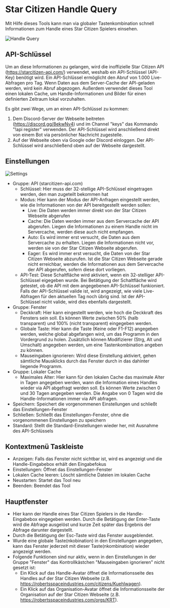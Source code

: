# Star Citizen Handle Query

Mit Hilfe dieses Tools kann man via globaler Tastenkombination schnell Informationen zum Handle eines Star Citizen Spielers einsehen.

![Handle Query](https://drive.google.com/uc?id=1H7g6gxJ88Pzzt-Wm4kRyQep27PwTgIaS "Handle Query")

## API-Schlüssel

Um an diese Informationen zu gelangen, wird die inoffizielle Star Citizen API (https://starcitizen-api.com/) verwendet, weshalb ein API-Schlüssel (API-Key) benötigt wird. Ein API-Schlüssel ermöglicht den Abruf von 1.000 Live-Abfragen pro Tag. Wenn Daten aus dem Server-Cache der API-geladen werden, wird kein Abruf abgezogen. Außerdem verwendet dieses Tool einen lokalen Cache, um Handle-Informationen und Bilder für einen definierten Zeitraum lokal vorzuhalten.

Es gibt zwei Wege, um an einen API-Schlüssel zu kommen:
1. Dem Discord-Server der Webseite beitreten (https://discord.gg/8ekwNv4) und im Channel "keys" das Kommando "!api register" verwenden. Der API-Schlüssel wird anschließend direkt von einem Bot via persönlicher Nachricht zugestelle.
2. Auf der Webseite oben via Google oder Discord einloggen. Der API-Schlüssel wird anschließend oben auf der Webseite dargestellt.

## Einstellungen

![Settings](https://drive.google.com/uc?id=1JM-F0KNxB-XRd3wVZUu8wbtzEy4zhkwJ "Settings")
- Gruppe: API (starcitizen-api.com)
  - Schlüssel: Hier muss der 32-stellige API-Schlüssel eingetragen werden, den man zugeteilt bekommen hat
  - Modus: Hier kann der Modus der API-Anfragen eingestellt werden, wie die Informationen von der API bereitgestellt werden sollen:
    - Live: Die Daten werden immer direkt von der Star Citizen Webseite abgerufen
    - Cache: Die Daten werden immer aus dem Servercache der API abgerufen. Liegen die Informationen zu einem Handle nicht im Servercache, werden diese auch nicht empfangen.
    - Auto: Es wird immer erst versucht, die Daten aus dem Servercache zu erhalten. Liegen die Informationen nicht vor, werden sie von der Star Citizen Webseite abgerufen.
    - Eager: Es wird immer erst versucht, die Daten von der Star Citizen Webseite abzurufen. Ist die Star Citizen Webseite gerade nicht erreichbar, werden die Informationen aus dem Servercache der API abgerufen, sofern diese dort vorliegen.
  - API-Test: Diese Schaltfläche wird aktiviert, wenn ein 32-stelliger API-Schlüssel eigegeben wurde. Bei Betätigung der Schaltfläche wird getestet, ob die API mit dem angegebenen API-Schlüssel funkioniert. Falls der API-Schlüssel valide ist, wird angezeigt, wie viele Live-Abfragen für den aktuellen Tag noch übrig sind. Ist der API-Schlüssel nicht valide, wird dies ebenfalls dargestellt.
- Gruppe: Fenster
  - Deckkraft: Hier kann eingestellt werden, wie hoch die Deckkraft des Fensters sein soll. Es können Werte zwischen 50% (halb transparent) und 100% (nicht transparent) eingegeben werden.
  - Globale Taste: Hier kann die Taste (Keine oder F1-F12) angegeben werden, welche global abgefangen wird, um das Programm in den Vordergrund zu holen. Zusätzlich können Modifizierer (Strg, Alt und Umschalt) angegeben werden, um eine Tastenkombination angeben zu können.
  - Mauseingaben ignorieren: Wird diese Einstellung aktiviert, gehen sämtliche Mausklicks durch das Fenster durch in das dahinter liegende Programm.
- Gruppe: Lokaler Cache
  - Maximales Alter: Hier kann für den lokalen Cache das maximale Alter in Tagen angegeben werden, wann die Information eines Handles wieder via API abgefragt werden soll. Es können Werte zwischen 0 und 30 Tagen angegeben werden. Die Angabe von 0 Tagen wird die Handle-Informationen immer via API abfragen.
- Speichern: Speichert die vorgenommenen Einstellungen und schließt das Einstellungen-Fenster
- Schließen: Schließt das Einstellungen-Fenster, ohne die vorgenommenen Einstellungen zu speichern
- Standard: Stellt die Standard-Einstellungen wieder her, mit Ausnahme des API-Schlüssels

## Kontextmenü Taskleiste
- Anzeigen: Falls das Fenster nicht sichtbar ist, wird es angezeigt und die Handle-Eingabebox erhält den Eingabefokus
- Einstellungen: Öffnet das Einstellungen-Fenster
- Lokalen Cache leeren: Löscht sämtliche Dateien im lokalen Cache
- Neustarten: Startet das Tool neu
- Beenden: Beendet das Tool

## Hauptfenster
- Hier kann der Handle eines Star Citizen Spielers in die Handle-Eingabebox eingegeben werden. Durch die Betätigung der Enter-Taste wird die Abfrage ausgelöst und kurze Zeit später das Ergebnis der Abfrage darunter dargestellt.
- Durch die Betätigung der Esc-Taste wird das Fenster ausgeblendet.
- Wurde eine globale Taste(nkobination) in den Einstellungen angegeben, kann das Fenster jederzeit mit dieser Taste(nkombination) wieder angezeigt werden.
- Folgende Funktionen sind nur aktiv, wenn in den Einstellungen in der Gruppe "Fenster" das Kontrollkästchen "Mauseingaben ignorieren" nicht gesetzt ist:
  - Ein Klick auf das Handle-Avatar öffnet die Informationsseite des Handles auf der Star Citizen Webseite (z.B. https://robertsspaceindustries.com/citizens/Kuehlwagen).
  - Ein Klick auf das Organisation-Avatar öffnet die Informationsseite der Organisation auf der Star Citizen Webseite (z.B. https://robertsspaceindustries.com/orgs/KRT).

